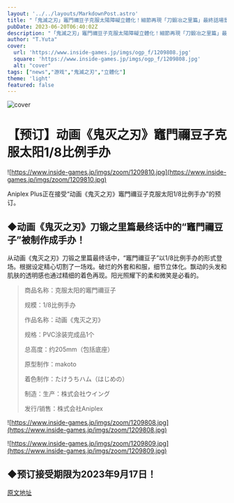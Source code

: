 ```yaml
---
layout: '../../layouts/MarkdownPost.astro'
title: "「鬼滅之刃」竈門禰豆子克服太陽障礙立體化！細節再現「刀鍛冶之里篇」最終話場景"
pubDate: 2023-06-20T06:40:02Z
description: "「鬼滅之刃」竈門禰豆子克服太陽障礙立體化！細節再現「刀鍛冶之里篇」最終話場景"
author: "T.Yuta"
cover:
  url: 'https://www.inside-games.jp/imgs/ogp_f/1209808.jpg'
  square: 'https://www.inside-games.jp/imgs/ogp_f/1209808.jpg'
  alt: "cover"
tags: ["news","游戏","鬼滅之刃","立體化"]
theme: 'light'
featured: false
---
```


![cover](https://www.inside-games.jp/imgs/ogp_f/1209808.jpg)

# 【预订】动画《鬼灭之刃》竈門禰豆子克服太阳1/8比例手办

![https://www.inside-games.jp/imgs/zoom/1209810.jpg](https://www.inside-games.jp/imgs/zoom/1209810.jpg)

Aniplex Plus正在接受“动画《鬼灭之刃》竈門禰豆子克服太阳1/8比例手办”的预订。

## ◆动画《鬼灭之刃》刀锻之里篇最终话中的“竈門禰豆子”被制作成手办！

从动画《鬼灭之刃》刀锻之里篇最终话中，“竈門禰豆子”以1/8比例手办的形式登场。根据设定精心切割了一场戏。破烂的外套和和服，细节立体化。飘动的头发和肌肤的透明感也通过精细的着色再现。阳光照耀下的柔和微笑是必看的。

> 商品名称：克服太阳的竈門禰豆子
>
> 规模：1/8比例手办
>
> 作品名称：动画《鬼灭之刃》
>
> 规格：PVC涂装完成品1个
>
> 总高度：约205mm（包括底座）
>
> 原型制作：makoto
>
> 着色制作：たけうちハム（はじめの）
>
> 制造：生产：株式会社ウイング
>
> 发行/销售：株式会社Aniplex

![https://www.inside-games.jp/imgs/zoom/1209808.jpg](https://www.inside-games.jp/imgs/zoom/1209808.jpg)

![https://www.inside-games.jp/imgs/zoom/1209809.jpg](https://www.inside-games.jp/imgs/zoom/1209809.jpg)

## ◆预订接受期限为2023年9月17日！

  [原文地址](https://www.inside-games.jp/article/2023/06/20/146671.html)